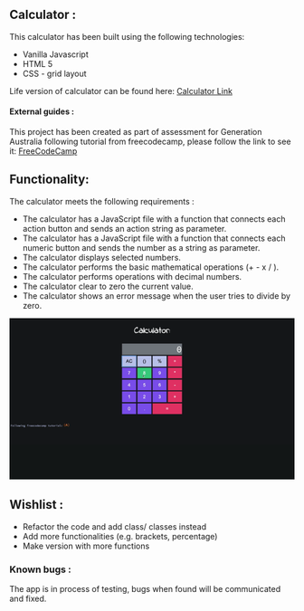 ## Calculator :

This calculator has been built using the following technologies:
* Vanilla Javascript
* HTML 5
* CSS - grid layout

Life version of calculator can be found here: [Calculator Link](https://agorodinskaya.github.io/practice/calculator/index.html)

#### External guides :
This project has been created as part of assessment for Generation Australia following tutorial from freecodecamp, please follow the link to see it:
[FreeCodeCamp](https://www.freecodecamp.org/news/how-to-build-an-html-calculator-app-from-scratch-using-javascript-4454b8714b98/)

## Functionality: 

The calculator meets the following requirements :
* The calculator has a JavaScript file with a function that connects each action button and sends an action string as parameter. 
* The calculator has a JavaScript file with a function that connects each numeric button and sends the number as a string as parameter.
* The calculator displays selected numbers.
* The calculator performs the basic mathematical operations (+ - x / ).
* The calculator performs operations with decimal numbers.
* The calculator clear to zero the current value.
* The calculator shows an error message when the user tries to divide by zero.

![Demo calculator](Calculator.gif)

## Wishlist :

* Refactor the code and add class/ classes instead
* Add more functionalities (e.g. brackets, percentage)
* Make version with more functions

### Known bugs :

The app is in process of testing, bugs when found will be communicated and fixed.

